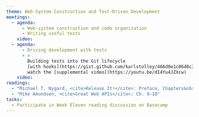 ```yaml
---
theme: Web-System Construction and Test-Driven Development
meetings:
  - agenda:
      - Web-system construction and code organization
      - Writing useful tests
    video:
  - agenda:
      - Driving development with tests
      - >
        Building tests into the Git lifecycle
        [with hooks](https://gist.github.com/karlstolley/466d8e1c06d8c36ac9aea69aefa16625);
        watch the [supplemental video](https://youtu.be/dI4Yu4JZXcw)
    video:
readings:
  - "Michael T. Nygard, <cite>Release It!</cite>: Preface, Chapters&nbsp;1–5"
  - "Mike Amundsen, <cite>Great Web APIs</cite>: Ch. 9–10"
tasks:
  - Participate in Week Eleven reading discussion on Basecamp
---
```

